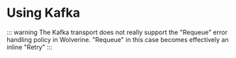 # Using Kafka


::: warning
The Kafka transport does not really support the "Requeue" error handling policy in Wolverine. "Requeue" in this case becomes
effectively an inline "Retry"
:::
